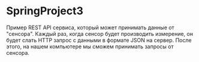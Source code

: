 # SpringProject3
Пример REST API сервиса, который может принимать данные от "сенсора". Каждый раз, 
когда сенсор будет производить измерение, он будет слать HTTP запрос с 
данными в формате JSON на сервер. После этого, на нашем компьютере мы сможем
принимать запросы от сенсора.
